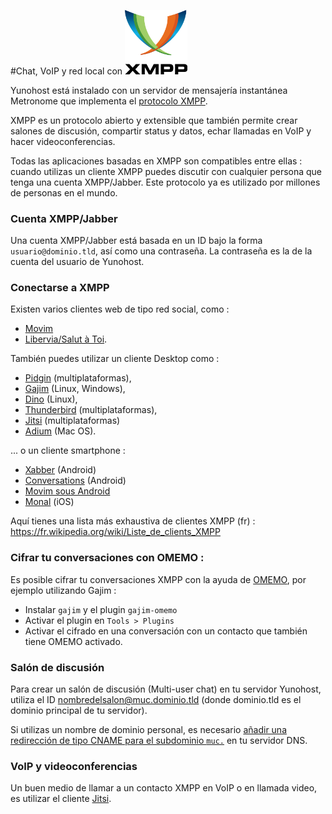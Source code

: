 #Chat, VoIP y red local con <img src="/images/XMPP_logo.png" width=100>

Yunohost está instalado con un servidor de mensajería instantánea Metronome que implementa el [protocolo  XMPP](https://es.wikipedia.org/wiki/Extensible_Messaging_and_Presence_Protocol).

XMPP es un protocolo abierto y extensible que también permite crear salones de discusión, compartir status y datos, echar llamadas en VoIP y hacer videoconferencias. 

Todas las aplicaciones basadas en XMPP son compatibles entre ellas : cuando utilizas un cliente XMPP puedes discutir con cualquier persona que tenga una cuenta XMPP/Jabber. Este protocolo ya es utilizado por millones de personas en el mundo. 

### Cuenta XMPP/Jabber

Una cuenta XMPP/Jabber está basada en un ID bajo la forma `usuario@dominio.tld`, así como una contraseña. La contraseña es la de la cuenta del usuario de Yunohost.

### Conectarse a XMPP

Existen varios clientes web de tipo red social, como :
- [Movim](https://pod.movim.eu)
- [Libervia/Salut à Toi](http://salut-a-toi.org/).

También puedes utilizar un cliente Desktop como : 
- [Pidgin](http://pidgin.im/) (multiplataformas), 
- [Gajim](http://gajim.org/index.fr.html) (Linux, Windows),
- [Dino](https://dino.im) (Linux),
- [Thunderbird](https://www.mozilla.org/fr/thunderbird/) (multiplataformas), 
- [Jitsi](http://jitsi.org/) (multiplataformas) 
- [Adium](https://adium.im/) (Mac OS).

... o un cliente smartphone :
* [Xabber](http://xabber.com) (Android)
* [Conversations](https://conversations.im/) (Android)
* [Movim sous Android](https://movim.eu)
* [Monal](https://itunes.apple.com/us/app/monal-free-xmpp-chat/id317711500?mt=8) (iOS)

Aquí tienes una lista más exhaustiva de clientes XMPP (fr) : https://fr.wikipedia.org/wiki/Liste_de_clients_XMPP

### Cifrar tu conversaciones con OMEMO :

Es posible cifrar tu conversaciones XMPP con la ayuda de [OMEMO](https://xmpp.org/extensions/xep-0384.html), por ejemplo utilizando Gajim :
* Instalar `gajim` y el plugin `gajim-omemo`
* Activar el plugin en `Tools > Plugins`
* Activar el cifrado en una conversación con un contacto que también tiene OMEMO activado.

### Salón de discusión 

Para crear un salón de discusión (Multi-user chat) en tu servidor Yunohost, utiliza el ID nombredelsalon@muc.dominio.tld (donde dominio.tld es el dominio principal de tu servidor).

Si utilizas un nombre de dominio personal, es necesario [añadir una redirección de tipo CNAME para el subdominio `muc.`](/dns_config) en tu servidor DNS.

### VoIP y videoconferencias

Un buen medio de llamar a un contacto XMPP en VoIP o en llamada video, es utilizar el cliente [Jitsi](http://jitsi.org/).
